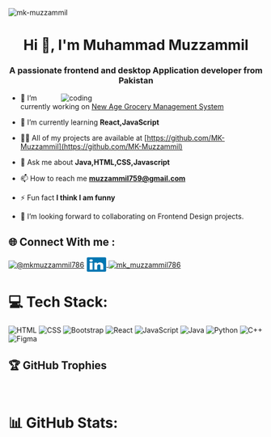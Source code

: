 <p align="left"> <img src="https://komarev.com/ghpvc/?username=mk-muzzammil&label=Profile%20views&color=0e75b6&style=flat" alt="mk-muzzammil" /> </p>

<h1 align="center">Hi 👋, I'm Muhammad Muzzammil</h1>
<h3 align="center">A passionate frontend  and desktop Application developer from Pakistan</h3>
<img align="right" alt="coding" width="400" src="https://encrypted-tbn0.gstatic.com/images?q=tbn:ANd9GcQE-88QNrQS6zhslrX7-Uq32FZOTHrJq8v16g&usqp=CAU">

- 🔭 I’m currently working on [New Age Grocery Management System](https://github.com/MK-Muzzammil/OOP-Project-New-Age-Grocerry-management-System.git)

- 🌱 I’m currently learning **React,JavaScript**

- 👨‍💻 All of my projects are available at [https://github.com/MK-Muzzammil](https://github.com/MK-Muzzammil)

- 💬 Ask me about **Java,HTML,CSS,Javascript**

- 📫 How to reach me **muzzammil759@gmail.com**

- ⚡ Fun fact **I think I am funny**
  
- 👯 I’m looking forward to collaborating on Frontend Design projects.

<h2 id="-socials-">🌐 Connect With me :</h2>
<p align="left">
<a href="https://twitter.com/@mkmuzzammil786" target="blank"><img align="center" src="https://raw.githubusercontent.com/rahuldkjain/github-profile-readme-generator/master/src/images/icons/Social/twitter.svg" alt="@mkmuzzammil786" height="30" width="40" /></a>
<a href="https://www.linkedin.com/in/mk-muzzammil" target="_blank">
  <img align="center" src="https://raw.githubusercontent.com/devicons/devicon/master/icons/linkedin/linkedin-original.svg" alt="LinkedIn" height="30" width="40" />
</a>
<a href="https://instagram.com/mk_muzzammil786" target="blank"><img align="center" src="https://raw.githubusercontent.com/rahuldkjain/github-profile-readme-generator/master/src/images/icons/Social/instagram.svg" alt="mk_muzzammil786" height="30" width="40" /></a>
</p>

<h1 id="-tech-stack-">💻 Tech Stack:</h1>
<p>
  <img src="https://img.shields.io/badge/HTML-%23E34F26.svg?style=for-the-badge&amp;logo=html5&amp;logoColor=white" alt="HTML">
  <img src="https://img.shields.io/badge/CSS-%231572B6.svg?style=for-the-badge&amp;logo=css3&amp;logoColor=white" alt="CSS">
  <img src="https://img.shields.io/badge/Bootstrap-%23563D7C.svg?style=for-the-badge&amp;logo=bootstrap&amp;logoColor=white" alt="Bootstrap">
  <img src="https://img.shields.io/badge/React-%2320232a.svg?style=for-the-badge&amp;logo=react&amp;logoColor=%2361DAFB" alt="React">
  <img src="https://img.shields.io/badge/JavaScript-%23323330.svg?style=for-the-badge&amp;logo=javascript&amp;logoColor=%23F7DF1E" alt="JavaScript">
  <img src="https://img.shields.io/badge/Java-%23ED8B00.svg?style=for-the-badge&amp;logo=java&amp;logoColor=white" alt="Java">
  <img src="https://img.shields.io/badge/Python-%233776AB.svg?style=for-the-badge&amp;logo=python&amp;logoColor=white" alt="Python">
  <img src="https://img.shields.io/badge/C++-%2300599C.svg?style=for-the-badge&amp;logo=c%2B%2B&amp;logoColor=white" alt="C++">
  <img src="https://img.shields.io/badge/Figma-%23F24E1E.svg?style=for-the-badge&amp;logo=figma&amp;logoColor=white" alt="Figma">
</p>

<h2 id="-github-trophies">🏆 GitHub Trophies</h2>
<p><img src="https://github-profile-trophy.vercel.app/?username=mk-muzzammil&amp;theme=onedark&amp;no-frame=false&amp;no-bg=true&amp;margin-w=4" alt=""></p>

<h1 id="-github-stats-">📊 GitHub Stats:</h1>
<p><img src="https://github-readme-stats.vercel.app/api?username=mk-muzzammil&amp;theme=dark&amp;hide_border=false&amp;include_all_commits=true&amp;count_private=true" alt=""><br/>
<img src="https://github-readme-streak-stats.herokuapp.com/?user=mk-muzzammil&amp;theme=dark&amp;hide_border=false" alt=""><br/>
<img src="https://github-readme-stats.vercel.app/api/top-langs/?username=mk-muzzammil&amp;theme=dark&amp;hide_border=false&amp;include_all_commits=true&amp;count_private=true&amp;layout=compact" alt=""></p>


